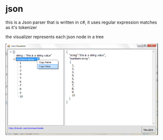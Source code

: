 # json

this is a Json parser that is written in c#, it uses regular expression matches as it's tokenizer

the visualizer represents each json node in a tree

![Screenshot](img.png)